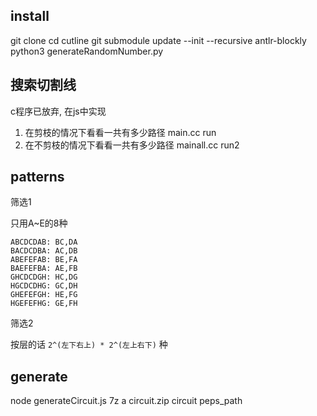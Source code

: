 ## install

git clone
cd cutline
git submodule update --init --recursive antlr-blockly
python3 generateRandomNumber.py

## 搜索切割线

c程序已放弃, 在js中实现

1. 在剪枝的情况下看看一共有多少路径 main.cc run
1. 在不剪枝的情况下看看一共有多少路径 mainall.cc run2

## patterns

筛选1

只用A~E的8种

```
ABCDCDAB: BC,DA
BACDCDBA: AC,DB
ABEFEFAB: BE,FA
BAEFEFBA: AE,FB
GHCDCDGH: HC,DG
HGCDCDHG: GC,DH
GHEFEFGH: HE,FG
HGEFEFHG: GE,FH
```

筛选2

按层的话 `2^(左下右上) * 2^(左上右下)` 种

## generate


node generateCircuit.js
7z a circuit.zip circuit peps_path
